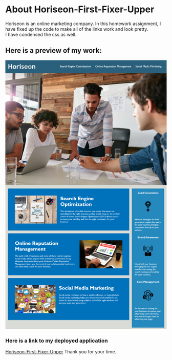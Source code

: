 # About Horiseon-First-Fixer-Upper
Horiseon is an online marketing company.
In this homework assignment, I have fixed up the code to make all of the links work and look pretty. <br>
I have condensed the css as well.
## Here is a preview of my work:
![screenshot of the website I edited](./assets/images/horiseon.png)
### Here is a link to my deployed application
[Horiseon-First-Fixer-Upper](https://alicedebo.github.io/horiseon-first-fixer-upper/)
Thank you for your time.
